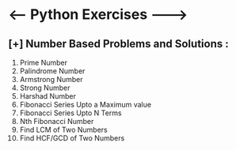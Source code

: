 # <-- Python Exercises --->

## [+] Number Based Problems and Solutions :
   1. Prime Number
   2. Palindrome Number
   3. Armstrong Number
   4. Strong Number    
   5. Harshad Number
   6. Fibonacci Series Upto a Maximum value
   7. Fibonacci Series Upto N Terms
   8. Nth Fibonacci Number
   9. Find LCM of Two Numbers
   10. Find HCF/GCD of Two Numbers
